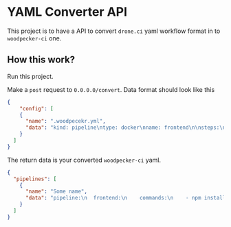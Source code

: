 # YAML Converter API
This project is to have a API to convert `drone.ci` yaml workflow format in to `woodpecker-ci` one.

## How this work?
Run this project.

Make a `post` request to `0.0.0.0/convert`. Data format should look like this
```json
{
    "config": [
    {
      "name": ".woodpecekr.yml",
      "data": "kind: pipeline\ntype: docker\nname: frontend\n\nsteps:\n  - name: frontend\n    image: node\n    commands:\n      - npm install\n      - npm test\n"
    }
  ]
}
```
The return data is your converted `woodpecker-ci` yaml.
```json
{
  "pipelines": [
    {
      "name": "Some name",
      "data": "pipeline:\n  frontend:\n    commands:\n    - npm install\n    - npm test\n    image: node\n"
    }
  ]
}
```